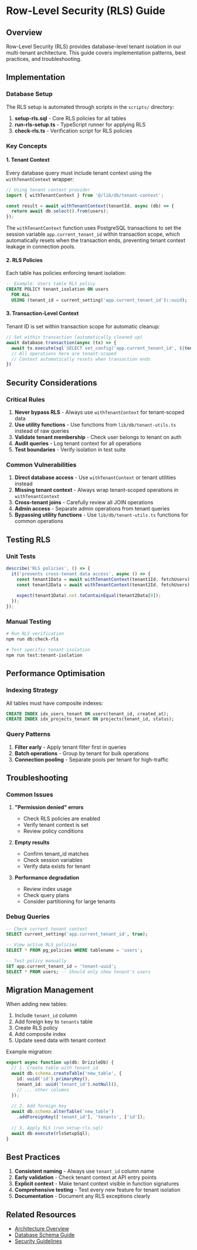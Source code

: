 # Row-Level Security (RLS) Guide

## Overview

Row-Level Security (RLS) provides database-level tenant isolation in our multi-tenant architecture. This guide covers implementation patterns, best practices, and troubleshooting.

## Implementation

### Database Setup

The RLS setup is automated through scripts in the `scripts/` directory:

1. **setup-rls.sql** - Core RLS policies for all tables
2. **run-rls-setup.ts** - TypeScript runner for applying RLS
3. **check-rls.ts** - Verification script for RLS policies

### Key Concepts

#### 1. Tenant Context

Every database query must include tenant context using the `withTenantContext` wrapper:

```typescript
// Using tenant context provider
import { withTenantContext } from '@/lib/db/tenant-context';

const result = await withTenantContext(tenantId, async (db) => {
  return await db.select().from(users);
});
```

The `withTenantContext` function uses PostgreSQL transactions to set the session variable `app.current_tenant_id` within transaction scope, which automatically resets when the transaction ends, preventing tenant context leakage in connection pools.

#### 2. RLS Policies

Each table has policies enforcing tenant isolation:

```sql
-- Example: Users table RLS policy
CREATE POLICY tenant_isolation ON users
  FOR ALL 
  USING (tenant_id = current_setting('app.current_tenant_id')::uuid);
```

#### 3. Transaction-Level Context

Tenant ID is set within transaction scope for automatic cleanup:

```typescript
// Set within transaction (automatically cleaned up)
await database.transaction(async (tx) => {
  await tx.execute(sql`SELECT set_config('app.current_tenant_id', ${tenantId}, true)`)
  // All operations here are tenant-scoped
  // Context automatically resets when transaction ends
})
```

## Security Considerations

### Critical Rules

1. **Never bypass RLS** - Always use `withTenantContext` for tenant-scoped data
2. **Use utility functions** - Use functions from `lib/db/tenant-utils.ts` instead of raw queries
3. **Validate tenant membership** - Check user belongs to tenant on auth
4. **Audit queries** - Log tenant context for all operations
5. **Test boundaries** - Verify isolation in test suite

### Common Vulnerabilities

1. **Direct database access** - Use `withTenantContext` or tenant utilities instead
2. **Missing tenant context** - Always wrap tenant-scoped operations in `withTenantContext`
3. **Cross-tenant joins** - Carefully review all JOIN operations
4. **Admin access** - Separate admin operations from tenant queries
5. **Bypassing utility functions** - Use `lib/db/tenant-utils.ts` functions for common operations

## Testing RLS

### Unit Tests

```typescript
describe('RLS policies', () => {
  it('prevents cross-tenant data access', async () => {
    const tenant1Data = await withTenantContext(tenant1Id, fetchUsers);
    const tenant2Data = await withTenantContext(tenant2Id, fetchUsers);
    
    expect(tenant1Data).not.toContainEqual(tenant2Data[0]);
  });
});
```

### Manual Testing

```bash
# Run RLS verification
npm run db:check-rls

# Test specific tenant isolation
npm run test:tenant-isolation
```

## Performance Optimisation

### Indexing Strategy

All tables must have composite indexes:

```sql
CREATE INDEX idx_users_tenant ON users(tenant_id, created_at);
CREATE INDEX idx_projects_tenant ON projects(tenant_id, status);
```

### Query Patterns

1. **Filter early** - Apply tenant filter first in queries
2. **Batch operations** - Group by tenant for bulk operations
3. **Connection pooling** - Separate pools per tenant for high-traffic

## Troubleshooting

### Common Issues

1. **"Permission denied" errors**
   - Check RLS policies are enabled
   - Verify tenant context is set
   - Review policy conditions

2. **Empty results**
   - Confirm tenant_id matches
   - Check session variables
   - Verify data exists for tenant

3. **Performance degradation**
   - Review index usage
   - Check query plans
   - Consider partitioning for large tenants

### Debug Queries

```sql
-- Check current tenant context
SELECT current_setting('app.current_tenant_id', true);

-- View active RLS policies
SELECT * FROM pg_policies WHERE tablename = 'users';

-- Test policy manually
SET app.current_tenant_id = 'tenant-uuid';
SELECT * FROM users; -- Should only show tenant's users
```

## Migration Management

When adding new tables:

1. Include `tenant_id` column
2. Add foreign key to `tenants` table
3. Create RLS policy
4. Add composite index
5. Update seed data with tenant context

Example migration:

```typescript
export async function up(db: DrizzleDb) {
  // 1. Create table with tenant_id
  await db.schema.createTable('new_table', {
    id: uuid('id').primaryKey(),
    tenant_id: uuid('tenant_id').notNull(),
    // ... other columns
  });
  
  // 2. Add foreign key
  await db.schema.alterTable('new_table')
    .addForeignKey(['tenant_id'], 'tenants', ['id']);
  
  // 3. Apply RLS (run setup-rls.sql)
  await db.execute(rlsSetupSql);
}
```

## Best Practices

1. **Consistent naming** - Always use `tenant_id` column name
2. **Early validation** - Check tenant context at API entry points
3. **Explicit context** - Make tenant context visible in function signatures
4. **Comprehensive testing** - Test every new feature for tenant isolation
5. **Documentation** - Document any RLS exceptions clearly

## Related Resources

- [Architecture Overview](../2-areas/architecture.md#multi-tenancy)
- [Database Schema Guide](./database-schema-guide.md)
- [Security Guidelines](../2-areas/security.md)